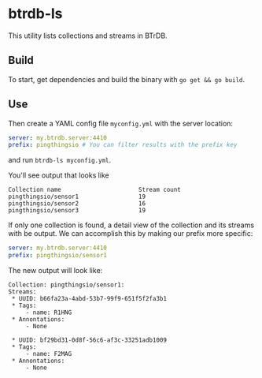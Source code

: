 # btrdb-ls
This utility lists collections and streams in BTrDB. 

## Build

To start, get dependencies and build the binary with `go get && go build`.

## Use

Then create a YAML config file `myconfig.yml` with the server location:
``` yaml
server: my.btrdb.server:4410
prefix: pingthingsio # You can filter results with the prefix key
```
and run `btrdb-ls myconfig.yml`. 

You'll see output that looks like 
```
Collection name                      Stream count
pingthingsio/sensor1                 19
pingthingsio/sensor2                 16
pingthingsio/sensor3                 19
```


If only one collection is found, a detail view of the collection
and its streams with be output. We can accomplish this by making
our prefix more specific:

``` yaml
server: my.btrdb.server:4410
prefix: pingthingsio/sensor1
```
The new output will look like:
```
Collection: pingthingsio/sensor1:
Streams:
 * UUID: b66fa23a-4abd-53b7-99f9-651f5f2fa3b1
 * Tags:
     - name: R1HNG
 * Annontations:
     - None

 * UUID: bf29bd31-0d8f-56c6-af3c-33251adb1009
 * Tags:
     - name: F2MAG
 * Annontations:
     - None

```
